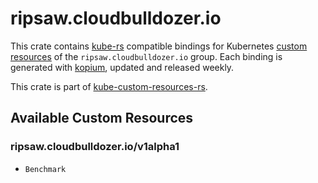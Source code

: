 <!--
SPDX-FileCopyrightText: The kube-custom-resources-rs Authors
SPDX-License-Identifier: 0BSD
 -->

# ripsaw.cloudbulldozer.io

This crate contains [kube-rs](https://kube.rs/) compatible bindings for Kubernetes [custom resources](https://kubernetes.io/docs/tasks/extend-kubernetes/custom-resources/custom-resource-definitions/) of the `ripsaw.cloudbulldozer.io` group. Each binding is generated with [kopium](https://github.com/kube-rs/kopium), updated and released weekly.

This crate is part of [kube-custom-resources-rs](https://github.com/metio/kube-custom-resources-rs).

## Available Custom Resources

### ripsaw.cloudbulldozer.io/v1alpha1
- `Benchmark`
